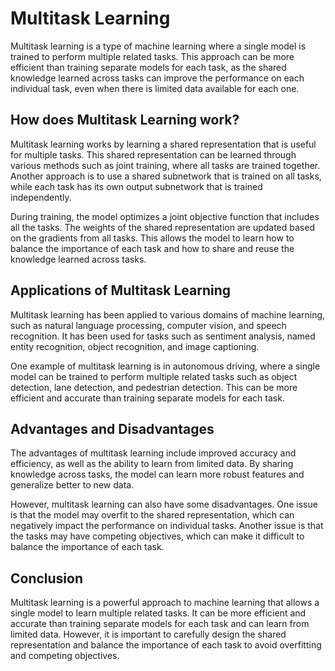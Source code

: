 # Multitask Learning

Multitask learning is a type of machine learning where a single model is trained to perform multiple related tasks. This approach can be more efficient than training separate models for each task, as the shared knowledge learned across tasks can improve the performance on each individual task, even when there is limited data available for each one.

## How does Multitask Learning work?

Multitask learning works by learning a shared representation that is useful for multiple tasks. This shared representation can be learned through various methods such as joint training, where all tasks are trained together. Another approach is to use a shared subnetwork that is trained on all tasks, while each task has its own output subnetwork that is trained independently. 

During training, the model optimizes a joint objective function that includes all the tasks. The weights of the shared representation are updated based on the gradients from all tasks. This allows the model to learn how to balance the importance of each task and how to share and reuse the knowledge learned across tasks.

## Applications of Multitask Learning

Multitask learning has been applied to various domains of machine learning, such as natural language processing, computer vision, and speech recognition. It has been used for tasks such as sentiment analysis, named entity recognition, object recognition, and image captioning.

One example of multitask learning is in autonomous driving, where a single model can be trained to perform multiple related tasks such as object detection, lane detection, and pedestrian detection. This can be more efficient and accurate than training separate models for each task.

## Advantages and Disadvantages

The advantages of multitask learning include improved accuracy and efficiency, as well as the ability to learn from limited data. By sharing knowledge across tasks, the model can learn more robust features and generalize better to new data.

However, multitask learning can also have some disadvantages. One issue is that the model may overfit to the shared representation, which can negatively impact the performance on individual tasks. Another issue is that the tasks may have competing objectives, which can make it difficult to balance the importance of each task.

## Conclusion

Multitask learning is a powerful approach to machine learning that allows a single model to learn multiple related tasks. It can be more efficient and accurate than training separate models for each task and can learn from limited data. However, it is important to carefully design the shared representation and balance the importance of each task to avoid overfitting and competing objectives.
